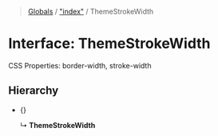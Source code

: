 > [Globals](../README.md) / ["index"](../modules/_index_.md) / ThemeStrokeWidth

# Interface: ThemeStrokeWidth

CSS Properties: border-width, stroke-width

## Hierarchy

- {}

  ↳ **ThemeStrokeWidth**
